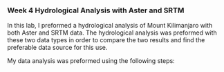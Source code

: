 ### Week 4 Hydrological Analysis with Aster and SRTM

In this lab, I preformed a hydrological analysis of Mount Kilimanjaro with both Aster and SRTM data. The hydrological analysis was preformed
with these two data types in order to compare the two results and find the preferable data source for this use. 

My data analysis was preformed using the following steps:
